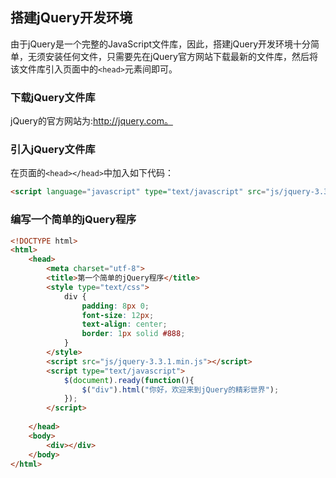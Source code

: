 ## 搭建jQuery开发环境

由于jQuery是一个完整的JavaScript文件库，因此，搭建jQuery开发环境十分简单，无须安装任何文件，只需要先在jQuery官方网站下载最新的文件库，然后将该文件库引入页面中的`<head>`元素间即可。

### 下载jQuery文件库

jQuery的官方网站为:http://jquery.com。

### 引入jQuery文件库

在页面的`<head></head>`中加入如下代码：
```html
<script language="javascript" type="text/javascript" src="js/jquery-3.3.1.min.js"></script>
```

### 编写一个简单的jQuery程序

```html
<!DOCTYPE html>
<html>
	<head>
		<meta charset="utf-8">
		<title>第一个简单的jQuery程序</title>
		<style type="text/css">
			div {
				padding: 8px 0;
				font-size: 12px;
				text-align: center;
				border: 1px solid #888;
			}
		</style>
		<script src="js/jquery-3.3.1.min.js"></script>
		<script type="text/javascript">
			$(document).ready(function(){
				$("div").html("你好，欢迎来到jQuery的精彩世界");
			});
		</script>
		
	</head>
	<body>
		<div></div>
	</body>
</html>
```


